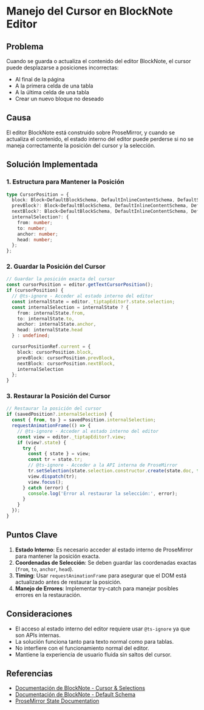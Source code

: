 # Manejo del Cursor en BlockNote Editor

## Problema
Cuando se guarda o actualiza el contenido del editor BlockNote, el cursor puede desplazarse a posiciones incorrectas:
- Al final de la página
- A la primera celda de una tabla
- A la última celda de una tabla
- Crear un nuevo bloque no deseado

## Causa
El editor BlockNote está construido sobre ProseMirror, y cuando se actualiza el contenido, el estado interno del editor puede perderse si no se maneja correctamente la posición del cursor y la selección.

## Solución Implementada

### 1. Estructura para Mantener la Posición
```typescript
type CursorPosition = {
  block: Block<DefaultBlockSchema, DefaultInlineContentSchema, DefaultStyleSchema>;
  prevBlock?: Block<DefaultBlockSchema, DefaultInlineContentSchema, DefaultStyleSchema>;
  nextBlock?: Block<DefaultBlockSchema, DefaultInlineContentSchema, DefaultStyleSchema>;
  internalSelection?: {
    from: number;
    to: number;
    anchor: number;
    head: number;
  };
};
```

### 2. Guardar la Posición del Cursor
```typescript
// Guardar la posición exacta del cursor
const cursorPosition = editor.getTextCursorPosition();
if (cursorPosition) {
  // @ts-ignore - Acceder al estado interno del editor
  const internalState = editor._tiptapEditor?.state.selection;
  const internalSelection = internalState ? {
    from: internalState.from,
    to: internalState.to,
    anchor: internalState.anchor,
    head: internalState.head
  } : undefined;

  cursorPositionRef.current = {
    block: cursorPosition.block,
    prevBlock: cursorPosition.prevBlock,
    nextBlock: cursorPosition.nextBlock,
    internalSelection
  };
}
```

### 3. Restaurar la Posición del Cursor
```typescript
// Restaurar la posición del cursor
if (savedPosition?.internalSelection) {
  const { from, to } = savedPosition.internalSelection;
  requestAnimationFrame(() => {
    // @ts-ignore - Acceder al estado interno del editor
    const view = editor._tiptapEditor?.view;
    if (view?.state) {
      try {
        const { state } = view;
        const tr = state.tr;
        // @ts-ignore - Acceder a la API interna de ProseMirror
        tr.setSelection(state.selection.constructor.create(state.doc, from, to));
        view.dispatch(tr);
        view.focus();
      } catch (error) {
        console.log('Error al restaurar la selección:', error);
      }
    }
  });
}
```

## Puntos Clave
1. **Estado Interno**: Es necesario acceder al estado interno de ProseMirror para mantener la posición exacta.
2. **Coordenadas de Selección**: Se deben guardar las coordenadas exactas (`from`, `to`, `anchor`, `head`).
3. **Timing**: Usar `requestAnimationFrame` para asegurar que el DOM está actualizado antes de restaurar la posición.
4. **Manejo de Errores**: Implementar try-catch para manejar posibles errores en la restauración.

## Consideraciones
- El acceso al estado interno del editor requiere usar `@ts-ignore` ya que son APIs internas.
- La solución funciona tanto para texto normal como para tablas.
- No interfiere con el funcionamiento normal del editor.
- Mantiene la experiencia de usuario fluida sin saltos del cursor.

## Referencias
- [Documentación de BlockNote - Cursor & Selections](https://www.blocknotejs.org/docs/editor-api/cursor-selections)
- [Documentación de BlockNote - Default Schema](https://www.blocknotejs.org/docs/editor-basics/default-schema#default-blocks)
- [ProseMirror State Documentation](https://prosemirror.net/docs/ref/#state) 